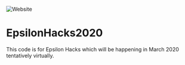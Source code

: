 ![Website](https://img.shields.io/website?down_color=red&down_message=offline&label=website%20status&style=for-the-badge&up_color=blue&up_message=online&url=https%3A%2F%2Foupadhyay.github.io%2FEpsilonHacks.github.io%2F)

# EpsilonHacks2020
This code is for Epsilon Hacks which will be happening in March 2020 tentatively virtually.
